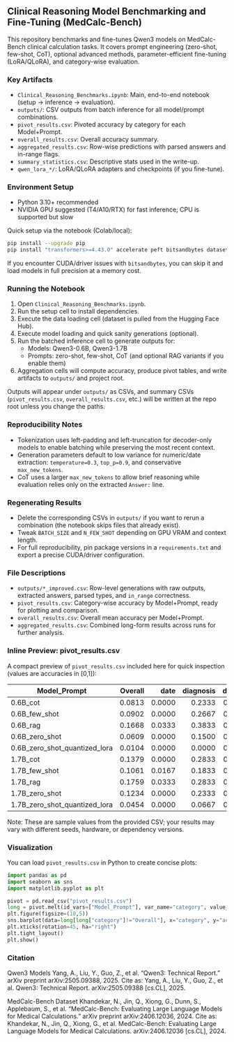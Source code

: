 ## Clinical Reasoning Model Benchmarking and Fine-Tuning (MedCalc-Bench)

This repository benchmarks and fine-tunes Qwen3 models on MedCalc-Bench clinical calculation tasks. It covers prompt engineering (zero-shot, few-shot, CoT), optional advanced methods, parameter-efficient fine-tuning (LoRA/QLoRA), and category-wise evaluation.

### Key Artifacts
- `Clinical_Reasoning_Benchmarks.ipynb`: Main, end-to-end notebook (setup → inference → evaluation).
- `outputs/`: CSV outputs from batch inference for all model/prompt combinations.
- `pivot_results.csv`: Pivoted accuracy by category for each Model+Prompt.
- `overall_results.csv`: Overall accuracy summary.
- `aggregated_results.csv`: Row-wise predictions with parsed answers and in-range flags.
- `summary_statistics.csv`: Descriptive stats used in the write-up.
- `qwen_lora_*/`: LoRA/QLoRA adapters and checkpoints (if you fine-tune).

### Environment Setup
- Python 3.10+ recommended
- NVIDIA GPU suggested (T4/A10/RTX) for fast inference; CPU is supported but slow

Quick setup via the notebook (Colab/local):
```bash
pip install --upgrade pip
pip install "transformers>=4.43.0" accelerate peft bitsandbytes datasets evaluate scikit-learn seaborn matplotlib pandas numpy einops xformers
```
If you encounter CUDA/driver issues with `bitsandbytes`, you can skip it and load models in full precision at a memory cost.

### Running the Notebook
1. Open `Clinical_Reasoning_Benchmarks.ipynb`.
2. Run the setup cell to install dependencies.
3. Execute the data loading cell (dataset is pulled from the Hugging Face Hub).
4. Execute model loading and quick sanity generations (optional).
5. Run the batched inference cell to generate outputs for:
   - Models: Qwen3-0.6B, Qwen3-1.7B
   - Prompts: zero-shot, few-shot, CoT (and optional RAG variants if you enable them)
6. Aggregation cells will compute accuracy, produce pivot tables, and write artifacts to `outputs/` and project root.

Outputs will appear under `outputs/` as CSVs, and summary CSVs (`pivot_results.csv`, `overall_results.csv`, etc.) will be written at the repo root unless you change the paths.

### Reproducibility Notes
- Tokenization uses left-padding and left-truncation for decoder-only models to enable batching while preserving the most recent context.
- Generation parameters default to low variance for numeric/date extraction: `temperature=0.3`, `top_p=0.9`, and conservative `max_new_tokens`.
- CoT uses a larger `max_new_tokens` to allow brief reasoning while evaluation relies only on the extracted `Answer:` line.

### Regenerating Results
- Delete the corresponding CSVs in `outputs/` if you want to rerun a combination (the notebook skips files that already exist).
- Tweak `BATCH_SIZE` and `N_FEW_SHOT` depending on GPU VRAM and context length.
- For full reproducibility, pin package versions in a `requirements.txt` and export a precise CUDA/driver configuration.

### File Descriptions
- `outputs/*_improved.csv`: Row-level generations with raw outputs, extracted answers, parsed types, and `in_range` correctness.
- `pivot_results.csv`: Category-wise accuracy by Model+Prompt, ready for plotting and comparison.
- `overall_results.csv`: Overall mean accuracy per Model+Prompt.
- `aggregated_results.csv`: Combined long-form results across runs for further analysis.

### Inline Preview: pivot_results.csv
A compact preview of `pivot_results.csv` included here for quick inspection (values are accuracies in [0,1]):

| Model_Prompt | Overall | date | diagnosis | dosage | lab | physical | risk | severity |
|---|---:|---:|---:|---:|---:|---:|---:|---:|
| 0.6B_cot | 0.0813 | 0.0000 | 0.2333 | 0.0750 | 0.0734 | 0.1292 | 0.0333 | 0.0250 |
| 0.6B_few_shot | 0.0902 | 0.0000 | 0.2667 | 0.0750 | 0.0734 | 0.1583 | 0.0333 | 0.0250 |
| 0.6B_rag | 0.1668 | 0.0333 | 0.3833 | 0.0750 | 0.1131 | 0.4375 | 0.0625 | 0.0625 |
| 0.6B_zero_shot | 0.0609 | 0.0000 | 0.1500 | 0.0750 | 0.0765 | 0.0917 | 0.0208 | 0.0125 |
| 0.6B_zero_shot_quantized_lora | 0.0104 | 0.0000 | 0.0000 | 0.0250 | 0.0061 | 0.0417 | 0.0000 | 0.0000 |
| 1.7B_cot | 0.1379 | 0.0000 | 0.2833 | 0.0750 | 0.1193 | 0.2167 | 0.1208 | 0.1500 |
| 1.7B_few_shot | 0.1061 | 0.0167 | 0.1833 | 0.0500 | 0.1468 | 0.1333 | 0.1000 | 0.1125 |
| 1.7B_rag | 0.1759 | 0.0333 | 0.2833 | 0.0750 | 0.1437 | 0.4625 | 0.1083 | 0.1250 |
| 1.7B_zero_shot | 0.1234 | 0.0000 | 0.2333 | 0.0750 | 0.1468 | 0.1583 | 0.1000 | 0.1500 |
| 1.7B_zero_shot_quantized_lora | 0.0454 | 0.0000 | 0.0667 | 0.0000 | 0.0550 | 0.0792 | 0.0792 | 0.0375 |

Note: These are sample values from the provided CSV; your results may vary with different seeds, hardware, or dependency versions.

### Visualization
You can load `pivot_results.csv` in Python to create concise plots:
```python
import pandas as pd
import seaborn as sns
import matplotlib.pyplot as plt

pivot = pd.read_csv("pivot_results.csv")
long = pivot.melt(id_vars=["Model_Prompt"], var_name="category", value_name="accuracy")
plt.figure(figsize=(10,5))
sns.barplot(data=long[long["category"]!="Overall"], x="category", y="accuracy", hue="Model_Prompt")
plt.xticks(rotation=45, ha="right")
plt.tight_layout()
plt.show()
```

### Citation
Qwen3 Models
Yang, A., Liu, Y., Guo, Z., et al. “Qwen3: Technical Report.” arXiv preprint arXiv:2505.09388, 2025.
Cite as:
Yang, A., Liu, Y., Guo, Z., et al. Qwen3: Technical Report. arXiv:2505.09388 [cs.CL], 2025.

MedCalc-Bench Dataset
Khandekar, N., Jin, Q., Xiong, G., Dunn, S., Applebaum, S., et al. “MedCalc-Bench: Evaluating Large Language Models for Medical Calculations.” arXiv preprint arXiv:2406.12036, 2024.
Cite as:
Khandekar, N., Jin, Q., Xiong, G., et al. MedCalc-Bench: Evaluating Large Language Models for Medical Calculations. arXiv:2406.12036 [cs.CL], 2024.
